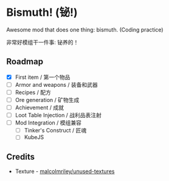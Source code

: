 # Bismuth! (铋!)

Awesome mod that does one thing: bismuth. (Coding practice)

非常好模组干一件事: 铋养的！

## Roadmap
- [x] First item / 第一个物品
- [ ] Armor and weapons / 装备和武器
- [ ] Recipes / 配方
- [ ] Ore generation / 矿物生成
- [ ] Achievement / 成就
- [ ] Loot Table Injection / 战利品表注射
- [ ] Mod Integration / 模组兼容
  - [ ] Tinker's Construct / 匠魂
  - [ ] KubeJS

## Credits
* Texture -  [malcolmriley/unused-textures](https://github.com/malcolmriley/unused-textures)